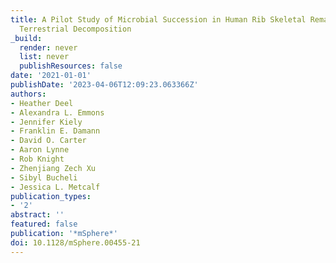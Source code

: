 ```yaml
---
title: A Pilot Study of Microbial Succession in Human Rib Skeletal Remains during
  Terrestrial Decomposition
_build:
  render: never
  list: never
  publishResources: false
date: '2021-01-01'
publishDate: '2023-04-06T12:09:23.063366Z'
authors:
- Heather Deel
- Alexandra L. Emmons
- Jennifer Kiely
- Franklin E. Damann
- David O. Carter
- Aaron Lynne
- Rob Knight
- Zhenjiang Zech Xu
- Sibyl Bucheli
- Jessica L. Metcalf
publication_types:
- '2'
abstract: ''
featured: false
publication: '*mSphere*'
doi: 10.1128/mSphere.00455-21
---
```


